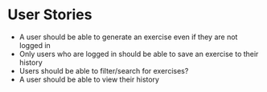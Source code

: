 # User Stories

* A user should be able to generate an exercise even if they are not logged in
* Only users who are logged in should be able to save an exercise to their history
* Users should be able to filter/search for exercises?
* A user should be able to view their history
